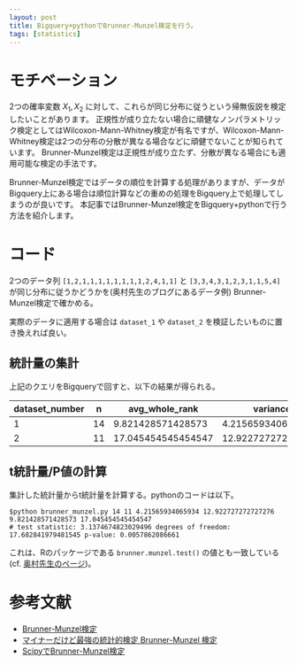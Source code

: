 ```yaml
---
layout: post
title: Bigquery+pythonでBrunner-Munzel検定を行う。
tags: [statistics]
---
```


# モチベーション

2つの確率変数 $X_1, X_2$ に対して、これらが同じ分布に従うという帰無仮説を検定したいことがあります。
正規性が成り立たない場合に頑健なノンパラメトリック検定としてはWilcoxon-Mann-Whitney検定が有名ですが、Wilcoxon-Mann-Whitney検定は2つの分布の分散が異なる場合などに頑健でないことが知られています。
Brunner-Munzel検定は正規性が成り立たず、分散が異なる場合にも適用可能な検定の手法です。

Brunner-Munzel検定ではデータの順位を計算する処理がありますが、データがBigquery上にある場合は順位計算などの重めの処理をBigquery上で処理してしまうのが良いです。
本記事ではBrunner-Munzel検定をBigquery+pythonで行う方法を紹介します。

# コード

2つのデータ列 `[1,2,1,1,1,1,1,1,1,1,2,4,1,1]` と `[3,3,4,3,1,2,3,1,1,5,4]` が同じ分布に従うかどうかを(奥村先生のブログにあるデータ例) Brunner-Munzel検定で確かめる。

実際のデータに適用する場合は `dataset_1` や `dataset_2` を検証したいものに置き換えれば良い。

## 統計量の集計

<script src="https://gist.github.com/MAEA2/ae81048a9177a7347d27f50c6af50ef4.js"></script>

上記のクエリをBigqueryで回すと、以下の結果が得られる。

| dataset_number | n   | avg_whole_rank     | variance           |
| -------------- | --- | ------------------ | ------------------ |
| 1              | 14  | 9.821428571428573  | 4.21565934065934   |
| 2              | 11  | 17.045454545454547 | 12.922727272727276 |

## t統計量/P値の計算

集計した統計量からt統計量を計算する。pythonのコードは以下。

<script src="https://gist.github.com/MAEA2/1af0a491631f07874fb33ee01925ff1a.js"></script>

```
$python brunner_munzel.py 14 11 4.21565934065934 12.922727272727276 9.821428571428573 17.045454545454547
# test statistic: 3.1374674823029496 degrees of freedom: 17.682841979481545 p-value: 0.0057862086661
```

これは、Rのパッケージである `brunner.munzel.test()` の値とも一致している(cf. [奥村先生のページ](https://oku.edu.mie-u.ac.jp/~okumura/stat/brunner-munzel.html))。

# 参考文献

- [Brunner-Munzel検定](https://oku.edu.mie-u.ac.jp/~okumura/stat/brunner-munzel.html)
- [マイナーだけど最強の統計的検定 Brunner-Munzel 検定](https://hoxo-m.hatenablog.com/entry/20150217/p1)
- [ScipyでBrunner-Munzel検定](https://ajhjhaf.hatenablog.com/entry/2018/12/22/160652)
